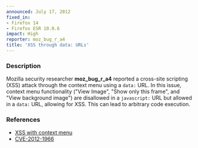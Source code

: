 ```yaml
---
announced: July 17, 2012
fixed_in:
- Firefox 14
- Firefox ESR 10.0.6
impact: High
reporter: moz_bug_r_a4
title: 'XSS through data: URLs'
---
```


<h3>Description</h3>

<p>Mozilla security researcher <strong>moz_bug_r_a4</strong> reported a cross-site scripting (XSS) attack through the context menu using a
<code>data:</code> URL. In this issue, context menu functionality ("View Image", "Show only this frame", and "View background image") are disallowed in a <code>javascript:</code> URL but allowed in a <code>data:</code> URL, allowing for XSS. This can lead to arbitrary code execution.
</p>


<h3>References</h3>

<ul>
  <li><a href="https://bugzilla.mozilla.org/show_bug.cgi?id=734076">
      XSS with context menu</a></li>
  <li><a href="http://cve.mitre.org/cgi-bin/cvename.cgi?name=CVE-2012-1966" class="ex-ref">CVE-2012-1966</a></li>
</ul>




